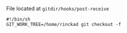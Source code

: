 
File located at `gitdir/hooks/post-receive`

```
#!/bin/sh
GIT_WORK_TREE=/home/rinckad git checkout -f
```
